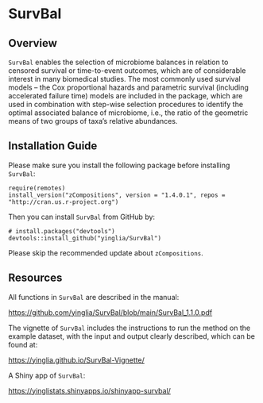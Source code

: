 # SurvBal

## Overview
`SurvBal` enables the selection of microbiome balances in relation to censored survival or time-to-event outcomes, which are of considerable interest in many biomedical studies. The most commonly used survival models – the Cox proportional hazards and parametric survival (including accelerated failure time) models are included in the package, which are used in combination with step-wise selection procedures to identify the optimal associated balance of microbiome, i.e., the ratio of the geometric means of two groups of taxa’s relative abundances.

## Installation Guide

Please make sure you install the following package before installing `SurvBal`: 

```
require(remotes) 
install_version("zCompositions", version = "1.4.0.1", repos = "http://cran.us.r-project.org")
```

Then you can install `SurvBal` from GitHub by:

```
# install.packages("devtools")
devtools::install_github("yinglia/SurvBal")
```

Please skip the recommended update about `zCompositions`.


## Resources


All functions in `SurvBal` are described in the manual: 

https://github.com/yinglia/SurvBal/blob/main/SurvBal_1.1.0.pdf

The vignette of `SurvBal` includes the instructions to run the method on the example dataset, with the input and output clearly described, which can be found at: 

https://yinglia.github.io/SurvBal-Vignette/

A Shiny app of `SurvBal`: 

https://yinglistats.shinyapps.io/shinyapp-survbal/
